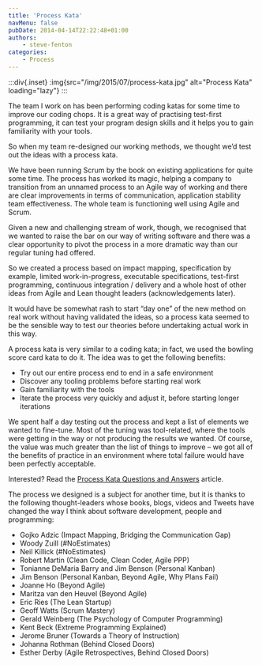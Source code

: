 ```yaml
---
title: 'Process Kata'
navMenu: false
pubDate: 2014-04-14T22:22:48+01:00
authors:
    - steve-fenton
categories:
    - Process
---
```


:::div{.inset}
:img{src="/img/2015/07/process-kata.jpg" alt="Process Kata" loading="lazy"}
:::

The team I work on has been performing coding katas for some time to improve our coding chops. It is a great way of practising test-first programming, it can test your program design skills and it helps you to gain familiarity with your tools.

So when my team re-designed our working methods, we thought we’d test out the ideas with a process kata.

We have been running Scrum by the book on existing applications for quite some time. The process has worked its magic, helping a company to transition from an unnamed process to an Agile way of working and there are clear improvements in terms of communication, application stability team effectiveness. The whole team is functioning well using Agile and Scrum.

Given a new and challenging stream of work, though, we recognised that we wanted to raise the bar on our way of writing software and there was a clear opportunity to pivot the process in a more dramatic way than our regular tuning had offered.

So we created a process based on impact mapping, specification by example, limited work-in-progress, executable specifications, test-first programming, continuous integration / delivery and a whole host of other ideas from Agile and Lean thought leaders (acknowledgements later).

It would have be somewhat rash to start “day one” of the new method on real work without having validated the ideas, so a process kata seemed to be the sensible way to test our theories before undertaking actual work in this way.

A process kata is very similar to a coding kata; in fact, we used the bowling score card kata to do it. The idea was to get the following benefits:

- Try out our entire process end to end in a safe environment
- Discover any tooling problems before starting real work
- Gain familiarity with the tools
- Iterate the process very quickly and adjust it, before starting longer iterations

We spent half a day testing out the process and kept a list of elements we wanted to fine-tune. Most of the tuning was tool-related, where the tools were getting in the way or not producing the results we wanted. Of course, the value was much greater than the list of things to improve – we got all of the benefits of practice in an environment where total failure would have been perfectly acceptable.

Interested? Read the [Process Kata Questions and Answers](/blog/2014/05/process-kata-questions-and-answers/) article.

The process we designed is a subject for another time, but it is thanks to the following thought-leaders whose books, blogs, videos and Tweets have changed the way I think about software development, people and programming:

- Gojko Adzic (Impact Mapping, Bridging the Communication Gap)
- Woody Zuill (#NoEstimates)
- Neil Killick (#NoEstimates)
- Robert Martin (Clean Code, Clean Coder, Agile PPP)
- Tonianne DeMaria Barry and Jim Benson (Personal Kanban)
- Jim Benson (Personal Kanban, Beyond Agile, Why Plans Fail)
- Joanne Ho (Beyond Agile)
- Maritza van den Heuvel (Beyond Agile)
- Eric Ries (The Lean Startup)
- Geoff Watts (Scrum Mastery)
- Gerald Weinberg (The Psychology of Computer Programming)
- Kent Beck (Extreme Programming Explained)
- Jerome Bruner (Towards a Theory of Instruction)
- Johanna Rothman (Behind Closed Doors)
- Esther Derby (Agile Retrospectives, Behind Closed Doors)